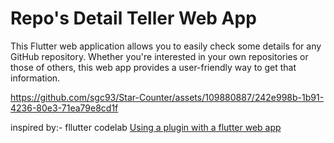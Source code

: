 # Repo's Detail Teller Web App

This Flutter web application allows you to easily check some details for any GitHub repository. Whether you're interested in your own repositories or those of others, this web app provides a user-friendly way to get that information.


https://github.com/sgc93/Star-Counter/assets/109880887/242e998b-1b91-4236-80e3-71ea79e8cd1f

inspired by:- fllutter codelab [Using a plugin with a flutter web app](https://codelabs.developers.google.com/codelabs/web-url-launcher#0)
